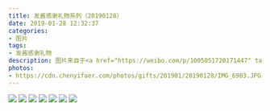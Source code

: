 ```yaml
---
title: 发酱感谢礼物系列（20190128）
date: 2019-01-28 12:32:37
categories:
- 图片
tags:
- 发酱感谢礼物
description: 图片来自于<a href="https://weibo.com/p/1005051720171447" target="_blank">quanmmmmm</a><br/>“看了扑克牌，爱上了自己，我怎么这么有意思呀”  ​​​ ​​​ ​​​ ​​​
photos: 
- https://cdn.chenyifaer.com/photos/gifts/201901/20190128/IMG_6903.JPG
---
```


![](https://cdn.chenyifaer.com/photos/gifts/201901/20190128/IMG_6904.JPG)
![](https://cdn.chenyifaer.com/photos/gifts/201901/20190128/IMG_6905.JPG)
![](https://cdn.chenyifaer.com/photos/gifts/201901/20190128/IMG_6906.JPG)
![](https://cdn.chenyifaer.com/photos/gifts/201901/20190128/IMG_6907.JPG)
![](https://cdn.chenyifaer.com/photos/gifts/201901/20190128/IMG_6908.JPG)
![](https://cdn.chenyifaer.com/photos/gifts/201901/20190128/IMG_6909.JPG)
![](https://cdn.chenyifaer.com/photos/gifts/201901/20190128/IMG_6910.JPG)
